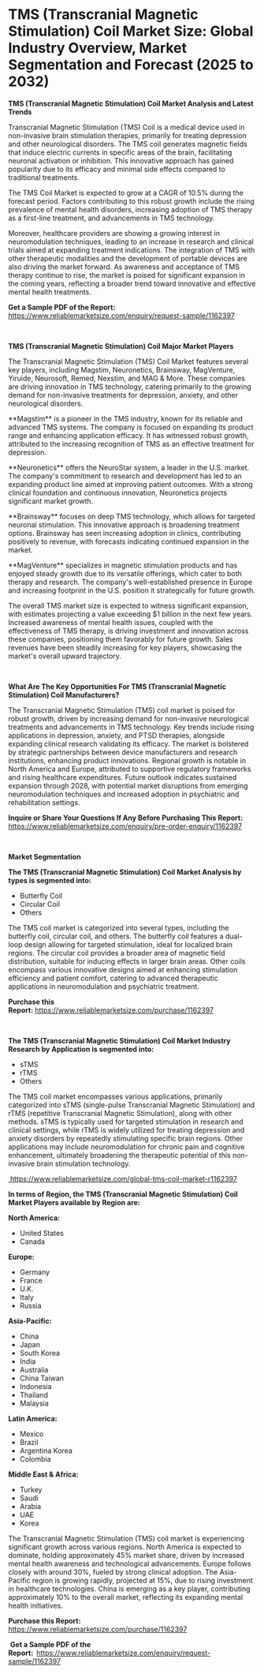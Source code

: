 <p><h1>TMS (Transcranial Magnetic Stimulation) Coil Market Size: Global Industry Overview, Market Segmentation and Forecast (2025 to 2032)</h1></p><p><strong>TMS (Transcranial Magnetic Stimulation) Coil Market Analysis and Latest Trends</strong></p>
<p><p>Transcranial Magnetic Stimulation (TMS) Coil is a medical device used in non-invasive brain stimulation therapies, primarily for treating depression and other neurological disorders. The TMS coil generates magnetic fields that induce electric currents in specific areas of the brain, facilitating neuronal activation or inhibition. This innovative approach has gained popularity due to its efficacy and minimal side effects compared to traditional treatments.</p><p>The TMS Coil Market is expected to grow at a CAGR of 10.5% during the forecast period. Factors contributing to this robust growth include the rising prevalence of mental health disorders, increasing adoption of TMS therapy as a first-line treatment, and advancements in TMS technology. </p><p>Moreover, healthcare providers are showing a growing interest in neuromodulation techniques, leading to an increase in research and clinical trials aimed at expanding treatment indications. The integration of TMS with other therapeutic modalities and the development of portable devices are also driving the market forward. As awareness and acceptance of TMS therapy continue to rise, the market is poised for significant expansion in the coming years, reflecting a broader trend toward innovative and effective mental health treatments.</p></p>
<p><strong>Get a Sample PDF of the Report:&nbsp;</strong> <a href="https://www.reliablemarketsize.com/enquiry/request-sample/1162397?utm_campaign=2442&utm_medium=2&utm_source=Github&utm_content=ia&utm_term=16042025&utm_id=tms-transcranial-magnetic-stimulation-coil">https://www.reliablemarketsize.com/enquiry/request-sample/1162397</a></p>
<p>&nbsp;</p>
<p><strong>TMS (Transcranial Magnetic Stimulation) Coil Major Market Players</strong></p>
<p><p>The Transcranial Magnetic Stimulation (TMS) Coil Market features several key players, including Magstim, Neuronetics, Brainsway, MagVenture, Yiruide, Neurosoft, Remed, Nexstim, and MAG & More. These companies are driving innovation in TMS technology, catering primarily to the growing demand for non-invasive treatments for depression, anxiety, and other neurological disorders.</p><p>**Magstim** is a pioneer in the TMS industry, known for its reliable and advanced TMS systems. The company is focused on expanding its product range and enhancing application efficacy. It has witnessed robust growth, attributed to the increasing recognition of TMS as an effective treatment for depression.</p><p>**Neuronetics** offers the NeuroStar system, a leader in the U.S. market. The company's commitment to research and development has led to an expanding product line aimed at improving patient outcomes. With a strong clinical foundation and continuous innovation, Neuronetics projects significant market growth.</p><p>**Brainsway** focuses on deep TMS technology, which allows for targeted neuronal stimulation. This innovative approach is broadening treatment options. Brainsway has seen increasing adoption in clinics, contributing positively to revenue, with forecasts indicating continued expansion in the market.</p><p>**MagVenture** specializes in magnetic stimulation products and has enjoyed steady growth due to its versatile offerings, which cater to both therapy and research. The company's well-established presence in Europe and increasing footprint in the U.S. position it strategically for future growth.</p><p>The overall TMS market size is expected to witness significant expansion, with estimates projecting a value exceeding $1 billion in the next few years. Increased awareness of mental health issues, coupled with the effectiveness of TMS therapy, is driving investment and innovation across these companies, positioning them favorably for future growth. Sales revenues have been steadily increasing for key players, showcasing the market's overall upward trajectory.</p></p>
<p>&nbsp;</p>
<p><strong>What Are The Key Opportunities For TMS (Transcranial Magnetic Stimulation) Coil Manufacturers?</strong></p>
<p><p>The Transcranial Magnetic Stimulation (TMS) coil market is poised for robust growth, driven by increasing demand for non-invasive neurological treatments and advancements in TMS technology. Key trends include rising applications in depression, anxiety, and PTSD therapies, alongside expanding clinical research validating its efficacy. The market is bolstered by strategic partnerships between device manufacturers and research institutions, enhancing product innovations. Regional growth is notable in North America and Europe, attributed to supportive regulatory frameworks and rising healthcare expenditures. Future outlook indicates sustained expansion through 2028, with potential market disruptions from emerging neuromodulation techniques and increased adoption in psychiatric and rehabilitation settings.</p></p>
<p><strong>Inquire or Share Your Questions If Any Before Purchasing This Report:</strong> <a href="https://www.reliablemarketsize.com/enquiry/pre-order-enquiry/1162397?utm_campaign=2442&utm_medium=2&utm_source=Github&utm_content=ia&utm_term=16042025&utm_id=tms-transcranial-magnetic-stimulation-coil">https://www.reliablemarketsize.com/enquiry/pre-order-enquiry/1162397</a></p>
<p>&nbsp;</p>
<p><strong>Market Segmentation</strong></p>
<p><strong>The TMS (Transcranial Magnetic Stimulation) Coil Market Analysis by types is segmented into:</strong></p>
<p><ul><li>Butterfly Coil</li><li>Circular Coil</li><li>Others</li></ul></p>
<p><p>The TMS coil market is categorized into several types, including the butterfly coil, circular coil, and others. The butterfly coil features a dual-loop design allowing for targeted stimulation, ideal for localized brain regions. The circular coil provides a broader area of magnetic field distribution, suitable for inducing effects in larger brain areas. Other coils encompass various innovative designs aimed at enhancing stimulation efficiency and patient comfort, catering to advanced therapeutic applications in neuromodulation and psychiatric treatment.</p></p>
<p><strong>Purchase this Report:&nbsp;</strong><a href="https://www.reliablemarketsize.com/purchase/1162397?utm_campaign=2442&utm_medium=2&utm_source=Github&utm_content=ia&utm_term=16042025&utm_id=tms-transcranial-magnetic-stimulation-coil">https://www.reliablemarketsize.com/purchase/1162397</a></p>
<p>&nbsp;</p>
<p><strong>The TMS (Transcranial Magnetic Stimulation) Coil Market Industry Research by Application is segmented into:</strong></p>
<p><ul><li>sTMS</li><li>rTMS</li><li>Others</li></ul></p>
<p><p>The TMS coil market encompasses various applications, primarily categorized into sTMS (single-pulse Transcranial Magnetic Stimulation) and rTMS (repetitive Transcranial Magnetic Stimulation), along with other methods. sTMS is typically used for targeted stimulation in research and clinical settings, while rTMS is widely utilized for treating depression and anxiety disorders by repeatedly stimulating specific brain regions. Other applications may include neuromodulation for chronic pain and cognitive enhancement, ultimately broadening the therapeutic potential of this non-invasive brain stimulation technology.</p></p>
<p><a href="https://www.reliablemarketsize.com/global-tms-coil-market-r1162397?utm_campaign=2442&utm_medium=2&utm_source=Github&utm_content=ia&utm_term=16042025&utm_id=tms-transcranial-magnetic-stimulation-coil">&nbsp;https://www.reliablemarketsize.com/global-tms-coil-market-r1162397</a></p>
<p><strong>In terms of Region, the TMS (Transcranial Magnetic Stimulation) Coil Market Players available by Region are:</strong></p>
<p>
    <p> <strong> North America: </strong>
        <ul>
            <li>United States</li>
            <li>Canada</li>
        </ul>
        </p> 
    <p> <strong> Europe: </strong>
        <ul>
            <li>Germany</li>
            <li>France</li>
            <li>U.K.</li>
            <li>Italy</li>
            <li>Russia</li>
        </ul>
        </p> 
    <p> <strong> Asia-Pacific: </strong>
        <ul>
            <li>China</li>
            <li>Japan</li>
            <li>South Korea</li>
            <li>India</li>
            <li>Australia</li>
            <li>China Taiwan</li>
            <li>Indonesia</li>
            <li>Thailand</li>
            <li>Malaysia</li>
        </ul>
        </p> 
    <p> <strong> Latin America: </strong>
        <ul>
            <li>Mexico</li>
            <li>Brazil</li>
            <li>Argentina Korea</li>
            <li>Colombia</li>
        </ul>
        </p> 
    <p> <strong> Middle East & Africa: </strong>
        <ul>
            <li>Turkey</li>
            <li>Saudi</li>
            <li>Arabia</li>
            <li>UAE</li>
            <li>Korea</li>
        </ul>
    </p>
    </p>
<p><p>The Transcranial Magnetic Stimulation (TMS) coil market is experiencing significant growth across various regions. North America is expected to dominate, holding approximately 45% market share, driven by increased mental health awareness and technological advancements. Europe follows closely with around 30%, fueled by strong clinical adoption. The Asia-Pacific region is growing rapidly, projected at 15%, due to rising investment in healthcare technologies. China is emerging as a key player, contributing approximately 10% to the overall market, reflecting its expanding mental health initiatives.</p></p>
<p><strong>Purchase this Report: </strong><a href="https://www.reliablemarketsize.com/purchase/1162397?utm_campaign=2442&utm_medium=2&utm_source=Github&utm_content=ia&utm_term=16042025&utm_id=tms-transcranial-magnetic-stimulation-coil">https://www.reliablemarketsize.com/purchase/1162397</a></p>
<p>&nbsp;<strong>Get a Sample PDF of the Report:&nbsp;&nbsp;</strong><a href="https://www.reliablemarketsize.com/enquiry/request-sample/1162397?utm_campaign=2442&utm_medium=2&utm_source=Github&utm_content=ia&utm_term=16042025&utm_id=tms-transcranial-magnetic-stimulation-coil">https://www.reliablemarketsize.com/enquiry/request-sample/1162397</a></p>
<p><strong></strong></p>
<p><p></p><p></p><p></p></p>